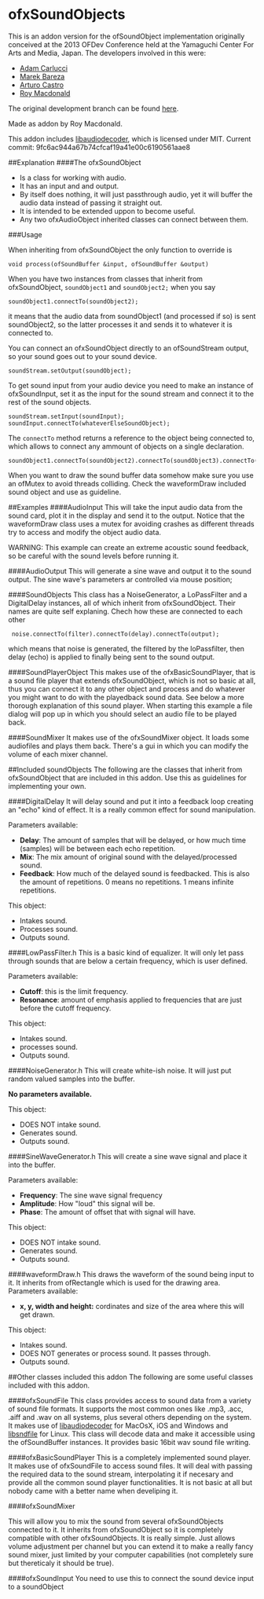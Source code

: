 ofxSoundObjects
=====================================

This is an addon version for the ofSoundObject implementation originally conceived at the 2013 OFDev Conference held at the Yamaguchi Center For Arts and Media, Japan.
The developers involved in this were:

* [Adam Carlucci](https://github.com/admsyn/)
* [Marek Bareza](https://github.com/mazbox)
* [Arturo Castro](https://github.com/arturoc)
* [Roy Macdonald](https://github.com/roymacdonald/)


The original development branch can be found [here](https://github.com/admsyn/openFrameworks/tree/feature-sound-objects).

Made as addon by Roy Macdonald.

This addon includes [libaudiodecoder](https://github.com/asantoni/libaudiodecoder), which is licensed under MIT.
Current commit: 9fc6ac944a67b74cfcaf19a41e00c6190561aae8

##Explanation
####The ofxSoundObject
* Is a class for working with audio.
* It has an input and and output.
* By itself does nothing, it will just passthrough audio, yet it will buffer the audio data instead of passing it straight out. 
* It is intended to be extended uppon to become useful.
* Any two ofxAudioObject inherited classes can connect between them. 


###Usage

When inheriting from ofxSoundObject the only function to override is 

    void process(ofSoundBuffer &input, ofSoundBuffer &output)

When you have two instances from classes that inherit from ofxSoundObject, `soundObject1` and `soundObject2;`
when you say 
    
    soundObject1.connectTo(soundObject2);

it means that the audio data from  soundObject1 (and processed if so) is sent soundObject2, so the latter processes it and sends it to whatever it is connected to.

You can connect an ofxSoundObject directly to an ofSoundStream output, so your sound goes out to your sound device.

    soundStream.setOutput(soundObject);

To get sound input from your audio device you need to make an instance of ofxSoundInput, set it as the input for the sound stream and connect it to the rest of the sound objects. 

    soundStream.setInput(soundInput);
    soundInput.connectTo(whateverElseSoundObject);

The `connectTo` method returns a reference to the object being connected to, which allows to connect any ammount of objects on a single declaration.

    soundObject1.connectTo(soundObject2).connectTo(soundObject3).connectTo(soundObject3).connectTo(soundObject4);

When you want to draw the sound buffer data somehow make sure you use an ofMutex to avoid threads colliding. Check the waveformDraw included sound object and use as guideline.


##Examples
####AudioInput
This will take the input audio data from the sound card, plot it in the display and send it to the output.
Notice that the waveformDraw class uses a mutex for avoiding crashes as different threads try to access and modify the object audio data.

WARNING: This example can create an extreme acoustic sound feedback, so be careful with the sound levels before running it.


####AudioOutput
This will generate a sine wave and output it to the sound output.
The sine wave's parameters ar controlled via mouse position;

####SoundObjects
This class has a NoiseGenerator, a LoPassFilter and a DigitalDelay instances, all of which inherit from ofxSoundObject. Their names are quite self explaning.
Chech how these are connected to each other
     
     noise.connectTo(filter).connectTo(delay).connectTo(output);

which means that noise is generated, the filtered by the loPassfilter, then delay (echo) is applied to finally being sent to the sound output.

####SoundPlayerObject
This makes use of the ofxBasicSoundPlayer, that is a sound file player that extends ofxSoundObject, which is not so basic at all, thus you can connect it to any other object and process and do whatever you might want to do with the playedback sound data. See below a more thorough explanation of this sound player. When starting this example a file dialog will pop up in which you should select an audio file to be played back.


####SoundMixer
It makes use of the ofxSoundMixer object. It loads some audiofiles and plays them back. There's a gui in which you can modify the volume of each mixer channel.



##Included soundObjects
The following are the classes that inherit from ofxSoundObject that are included in this addon. Use this as guidelines for implementing your own.

####DigitalDelay
It will delay sound and put it into a feedback loop creating an "echo" kind of effect. It is a really common effect for sound manipulation.Parameters available:
* **Delay**: The amount of samples that will be delayed, or how much time (samples) will be between each echo repetition.* **Mix**: The mix amount of original sound with the delayed/processed sound. 
* **Feedback**: How much of the delayed sound is feedbacked. This is also the amount of repetitions. 0 means no repetitions. 1 means infinite repetitions. 


This object:

* Intakes sound.
* Processes sound.
* Outputs sound.
####LowPassFilter.h
This is a basic kind of equalizer. It will only let pass through sounds that are below a certain frequency, which is user defined.Parameters available:
* **Cutoff**: this is the limit frequency.* **Resonance**: amount of emphasis applied to frequencies that are just before the cutoff frequency.
This object:

* Intakes sound.
* processes sound.
* Outputs sound.####NoiseGenerator.h
This will create white-ish noise. It will just put random valued samples into the buffer.

**No parameters available.**

This object:

* DOES NOT intake sound.
* Generates sound.
* Outputs sound.
####SineWaveGenerator.h
This will create a sine wave signal and place it into the buffer.

Parameters available:
* **Frequency**: The sine wave signal frequency* **Amplitude**: How "loud" this signal will be.
* **Phase**: The amount of offset that with signal will have. 


This object:

* DOES NOT intake sound.
* Generates sound.
* Outputs sound.
####waveformDraw.h
This draws the waveform of the sound being input to it.
It inherits from ofRectangle which is used for the drawing area.
Parameters available:

* **x, y, width and height:** cordinates and size of the area where this will get drawn. 


This object:

* Intakes sound.
* DOES NOT generates or process sound. It passes through.
* Outputs sound.

##Other classes included this addon
The following are some useful classes included with this addon.

####ofxSoundFile
This class provides access to sound data from a variety of sound file formats. It supports the most common ones like .mp3, .acc, .aiff and .wav on all systems, plus several others depending on the system. It makes use of [libaudiodecoder](http://www.oscillicious.com/libaudiodecoder) for MacOsX, iOS and Windows and [libsndfile](http://www.mega-nerd.com/libsndfile/) for Linux.
This class will decode data and make it accessible using the ofSoundBuffer instances.
It provides basic 16bit wav sound file writing.


####ofxBasicSoundPlayer
This is a completely implemented sound player. It makes use of ofxSoundFile to access sound files. It will deal with passing the required data to the sound stream, interpolating it if necesary and provide all the common sound player functionalities. It is not basic at all but nobody came with a better name when develiping it.

####ofxSoundMixer

This will allow you to mix the sound from several ofxSoundObjects connected to it.
It inherits from ofxSoundObject so it is completely compatible with other ofxSoundObjects. 
It is really simple. Just allows volume adjustment per channel but you can extend it to make a really fancy sound mixer, just limited by your computer capabilities (not completely sure but thereticaly it should be true).

####ofxSoundInput
You need to use this to connect the sound device input to a soundObject




